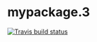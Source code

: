 # mypackage.3

<!-- badges: start -->
[![Travis build status](https://travis-ci.com/biostat625/mypackage.3.svg?branch=master)](https://travis-ci.com/biostat625/mypackage.3)
<!-- badges: end -->
